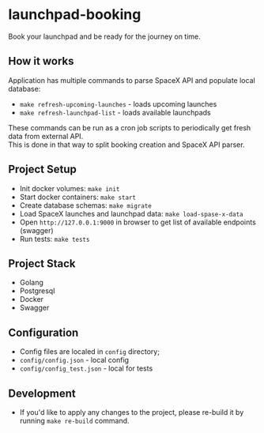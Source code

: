 # launchpad-booking
Book your launchpad and be ready for the journey on time.

## How it works
 Application has multiple commands to parse SpaceX API and populate local database:
- `make refresh-upcoming-launches` - loads upcoming launches
- `make refresh-launchpad-list` - loads available launchpads

These commands can be run as a cron job scripts to periodically get fresh data from external API.  
This is done in that way to split booking creation and SpaceX API parser.

## Project Setup
- Init docker volumes: `make init`
- Start docker containers: `make start`
- Create database schemas: `make migrate`
- Load SpaceX launches and launchpad data: `make load-spase-x-data`
- Open `http://127.0.0.1:9000` in browser to get list of available endpoints (swagger)
- Run tests: `make tests`

## Project Stack
- Golang
- Postgresql
- Docker
- Swagger

## Configuration
- Config files are localed in `config` directory;
- `config/config.json` - local config
- `config/config_test.json` - local for tests

## Development
- If you'd like to apply any changes to the project, please re-build it by running `make re-build` command.
